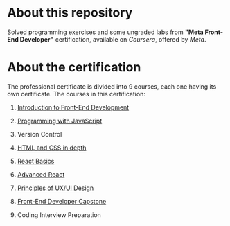 # About this repository
Solved programming exercises and some ungraded labs from **"Meta Front-End Developer"** certification, available on *Coursera*, offered by *Meta*. 

# About the certification
The professional certificate is divided into 9 courses, each one having its own certificate. The courses in this certification:

1. [Introduction to Front-End Development](https://github.com/kelvinleandro/coursera-meta-front-end/tree/main/course%2001%20-%20introduction%20to%20front-end%20development)

2. [Programming with JavaScript](https://github.com/kelvinleandro/coursera-meta-front-end/tree/main/course%2002%20-%20programming%20with%20javascript)

3. Version Control

4. [HTML and CSS in depth](https://github.com/kelvinleandro/coursera-meta-front-end/tree/main/course%2004%20-%20html%20and%20css%20in%20depth)

5. [React Basics](https://github.com/kelvinleandro/coursera-meta-front-end/tree/main/course%2005%20-%20react%20basics)

6. [Advanced React](https://github.com/kelvinleandro/coursera-meta-front-end/tree/main/course%2006%20-%20advanced%20react)

7. [Principles of UX/UI Design](https://github.com/kelvinleandro/coursera-meta-front-end/tree/main/course%2007%20-%20principles%20of%20UX%20UI%20Design)

8. [Front-End Developer Capstone](https://github.com/kelvinleandro/coursera-meta-front-end/tree/main/course%2008%20-%20front-end%20developer%20capstone/capstone-project)

9. Coding Interview Preparation